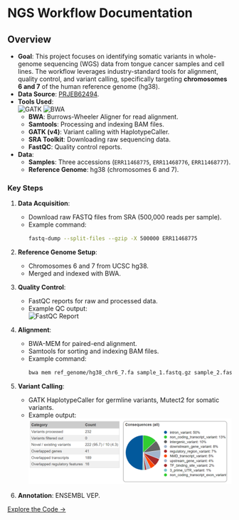 # NGS Workflow Documentation
## Overview
- **Goal**: This project focuses on identifying somatic variants in whole-genome sequencing (WGS) data from tongue cancer samples and cell lines. The workflow leverages industry-standard tools for alignment, quality control, and variant calling, specifically targeting **chromosomes 6 and 7** of the human reference genome (hg38).
- **Data Source**: [PRJEB62494](https://www.ncbi.nlm.nih.gov/bioproject/PRJEB62494).
- **Tools Used**:  
  ![GATK](https://img.shields.io/badge/GATK-4.0-blue) ![BWA](https://img.shields.io/badge/BWA-0.7.17-green)
  - **BWA**: Burrows-Wheeler Aligner for read alignment.
  - **Samtools**: Processing and indexing BAM files.
  - **GATK (v4)**: Variant calling with HaplotypeCaller.
  - **SRA Toolkit**: Downloading raw sequencing data.
  - **FastQC**: Quality control reports.
- **Data**:
  - **Samples**: Three accessions (`ERR11468775`, `ERR11468776`, `ERR11468777`).
  - **Reference Genome**: hg38 (chromosomes 6 and 7).



### Key Steps
1. **Data Acquisition**:
   - Download raw FASTQ files from SRA (500,000 reads per sample).
   - Example command:
     ```bash
     fastq-dump --split-files --gzip -X 500000 ERR11468775
     ```
     

2. **Reference Genome Setup**:
   - Chromosomes 6 and 7 from UCSC hg38.
   - Merged and indexed with BWA.
   

3. **Quality Control**:
   - FastQC reports for raw and processed data.
   - Example QC output:  
     ![FastQC Report](workflow/results/fastqc_report.png)

4. **Alignment**:
   - BWA-MEM for paired-end alignment.
   - Samtools for sorting and indexing BAM files.
   - Example command:
     ```bash
     bwa mem ref_genome/hg38_chr6_7.fa sample_1.fastq.gz sample_2.fastq.gz | samtools sort -o sample.bam
     ```

5. **Variant Calling**:
   - GATK HaplotypeCaller for germline variants, Mutect2 for somatic variants.
   - Example output:  
     ![IGV Screenshot](workflow/results/Picture1.png)

6. **Annotation**: ENSEMBL VEP.

[Explore the Code →](https://github.com/SWAROOP006/NGS-Variant-Calling/tree/main/workflow/scripts)
